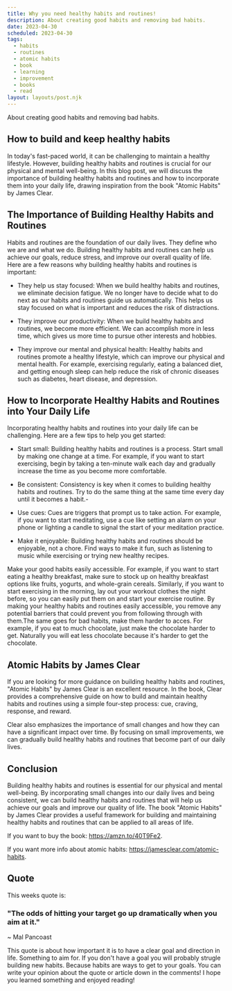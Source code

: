 ```yaml
---
title: Why you need healthy habits and routines!
description: About creating good habits and removing bad habits.
date: 2023-04-30
scheduled: 2023-04-30
tags:
  - habits
  - routines
  - atomic habits
  - book
  - learning
  - improvement
  - books
  - read 
layout: layouts/post.njk
---
```


About creating good habits and removing bad habits.

## How to build and keep healthy habits

In today's fast-paced world, it can be challenging to maintain a healthy lifestyle. However, building healthy habits and routines is crucial for our physical and mental well-being. In this blog post, we will discuss the importance of building healthy habits and routines and how to incorporate them into your daily life, drawing inspiration from the book "Atomic Habits" by James Clear.

## The Importance of Building Healthy Habits and Routines

Habits and routines are the foundation of our daily lives. They define who we are and what we do. Building healthy habits and routines can help us achieve our goals, reduce stress, and improve our overall quality of life. Here are a few reasons why building healthy habits and routines is important:

- They help us stay focused: When we build healthy habits and routines, we eliminate decision fatigue. We no longer have to decide what to do next as our habits and routines guide us automatically. This helps us stay focused on what is important and reduces the risk of distractions.

- They improve our productivity: When we build healthy habits and routines, we become more efficient. We can accomplish more in less time, which gives us more time to pursue other interests and hobbies.

- They improve our mental and physical health: Healthy habits and routines promote a healthy lifestyle, which can improve our physical and mental health. For example, exercising regularly, eating a balanced diet, and getting enough sleep can help reduce the risk of chronic diseases such as diabetes, heart disease, and depression.

## How to Incorporate Healthy Habits and Routines into Your Daily Life

Incorporating healthy habits and routines into your daily life can be challenging. Here are a few tips to help you get started:

- Start small: Building healthy habits and routines is a process. Start small by making one change at a time. For example, if you want to start exercising, begin by taking a ten-minute walk each day and gradually increase the time as you become more comfortable.

- Be consistent: Consistency is key when it comes to building healthy habits and routines. Try to do the same thing at the same time every day until it becomes a habit.- 

- Use cues: Cues are triggers that prompt us to take action. For example, if you want to start meditating, use a cue like setting an alarm on your phone or lighting a candle to signal the start of your meditation practice.

- Make it enjoyable: Building healthy habits and routines should be enjoyable, not a chore. Find ways to make it fun, such as listening to music while exercising or trying new healthy recipes.

Make your good habits easily accessible. For example, if you want to start eating a healthy breakfast, make sure to stock up on healthy breakfast options like fruits, yogurts, and whole-grain cereals. Similarly, if you want to start exercising in the morning, lay out your workout clothes the night before, so you can easily put them on and start your exercise routine. By making your healthy habits and routines easily accessible, you remove any potential barriers that could prevent you from following through with them.The same goes for bad habits, make them harder to acces. For example, if you eat to much chocolate, just make the chocolate harder to get. Naturally you will eat less chocolate because it's harder to get the chocolate.

## Atomic Habits by James Clear
If you are looking for more guidance on building healthy habits and routines, "Atomic Habits" by James Clear is an excellent resource. In the book, Clear provides a comprehensive guide on how to build and maintain healthy habits and routines using a simple four-step process: cue, craving, response, and reward.

Clear also emphasizes the importance of small changes and how they can have a significant impact over time. By focusing on small improvements, we can gradually build healthy habits and routines that become part of our daily lives.

## Conclusion

Building healthy habits and routines is essential for our physical and mental well-being. By incorporating small changes into our daily lives and being consistent, we can build healthy habits and routines that will help us achieve our goals and improve our quality of life. The book "Atomic Habits" by James Clear provides a useful framework for building and maintaining healthy habits and routines that can be applied to all areas of life.

If you want to buy the book: https://amzn.to/40T9Fe2.

If you want more info about atomic habits: https://jamesclear.com/atomic-habits.

## Quote

This weeks quote is:

### "The odds of hitting your target go up dramatically when you aim at it."
~ Mal Pancoast

This quote is about how important it is to have a clear goal and direction in life. Something to aim for. If you don't have a goal you will probably strugle building new habits. Because habits are ways to get to your goals. You can write your opinion about the quote or article down in the comments! I hope you learned something and enjoyed reading!
